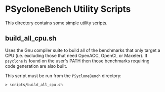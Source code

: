 # PSycloneBench Utility Scripts #

This directory contains some simple utility scripts.

## build_all_cpu.sh ##

Uses the Gnu compiler suite to build all of the benchmarks that
only target a CPU (i.e. excluding those that need OpenACC, OpenCL or
Maxeler). If `psyclone` is found on the user's PATH then those
benchmarks requiring code generation are also built.

This script must be run from the `PSycloneBench` directory:

    > scripts/build_all_cpu.sh
